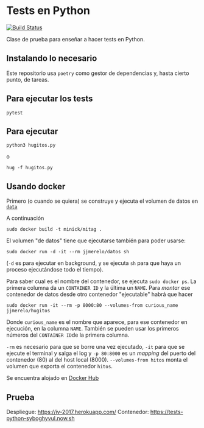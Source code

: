 # Tests en Python

[![Build Status](https://travis-ci.com/JJ/tests-python.svg?branch=master)](https://travis-ci.com/JJ/tests-python)

Clase de prueba para enseñar a hacer tests en Python.

## Instalando lo necesario

Este repositorio usa `poetry` como gestor de dependencias y, hasta
cierto punto, de tareas.

## Para ejecutar los tests 

	pytest
	
## Para ejecutar

	python3 hugitos.py

o

	hug -f hugitos.py
	
## Usando docker

Primero (o cuando se quiera) se construye y ejecuta el volumen de
datos en [`data`](data/README.md)

A continuación

	sudo docker build -t minick/mitag .

El volumen "de datos" tiene que ejecutarse también para poder usarse:

	sudo docker run -d -it --rm jjmerelo/datos sh

(`-d` es para ejecutar en background, y se ejecuta `sh` para que haya un proceso ejecutándose todo el tiempo).

Para saber cual es el nombre del contenedor, se ejecuta `sudo docker ps`. La primera columna da un `CONTAINER ID` y la última un `NAME`. Para *montar* ese contenedor de datos desde otro contenedor "ejecutable" habrá que hacer

	sudo docker run -it --rm -p 8000:80 --volumes-from curious_name jjmerelo/hugitos

Donde `curious_name` es el nombre que aparece, para ese contenedor en ejecución, en la columna `NAME`. También se pueden usar los primeros números del `CONTAINER ID`de la primera columna.

`-rm` es necesario para que se borre una vez ejecutado, `-it` para que
se ejecute el terminal y salga el log y `-p 80:8000` es un *mapping*
del puerto del contenedor (80) al del host local
(8000). `--volumes-from hitos` monta el volumen que exporta el
contenedor `hitos`.

Se encuentra alojado en [Docker Hub](https://hub.docker.com/r/jjmerelo/tests-python/)

## Prueba

Despliegue: https://iv-2017.herokuapp.com/
Contenedor: https://tests-python-syboghyvul.now.sh

